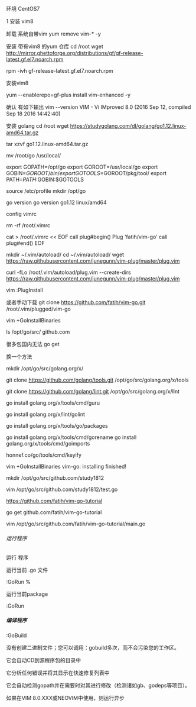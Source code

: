 环境
CentOS7 

1 安装 vim8

卸载 系统自带vim
yum remove vim-* -y

安装 带有vim8 的yum 仓库
cd /root
wget http://mirror.ghettoforge.org/distributions/gf/gf-release-latest.gf.el7.noarch.rpm

rpm -ivh gf-release-latest.gf.el7.noarch.rpm


安装vim8

yum --enablerepo=gf-plus install vim-enhanced   -y


确认 有如下输出
vim --version
VIM - Vi IMproved 8.0 (2016 Sep 12, compiled Sep 18 2016 14:42:40)


安装 golang
cd /root
wget https://studygolang.com/dl/golang/go1.12.linux-amd64.tar.gz

tar xzvf go1.12.linux-amd64.tar.gz

mv   /root/go        /usr/local/


export GOPATH=/opt/go
export GOROOT=/usr/local/go
export GOBIN=$GOROOT/bin/
export GOTOOLS=$GOROOT/pkg/tool/
export PATH=$PATH:$GOBIN:$GOTOOLS


source  /etc/profile
mkdir /opt/go 


go version
go version go1.12 linux/amd64


config  vimrc

rm -rf /root/.vimrc

cat > /root/.vimrc << EOF
call plug#begin()
Plug 'fatih/vim-go'
call plug#end()
EOF


mkdir ~/.vim/autoload/
cd ~/.vim/autoload/
wget https://raw.githubusercontent.com/junegunn/vim-plug/master/plug.vim



curl -fLo /root/.vim/autoload/plug.vim --create-dirs https://raw.githubusercontent.com/junegunn/vim-plug/master/plug.vim


vim
:PlugInstall


或者手动下载
git clone https://github.com/fatih/vim-go.git  /root/.vim/plugged/vim-go


vim  +GoInstallBinaries

ls  /opt/go/src/
github.com


很多包国内无法 go  get 


换一个方法


mkdir /opt/go/src/golang.org/x/


git clone https://github.com/golang/tools.git         /opt/go/src/golang.org/x/tools


git clone https://github.com/golang/lint.git          /opt/go/src/golang.org/x/lint




go install golang.org/x/tools/cmd/guru

go install golang.org/x/lint/golint

go install golang.org/x/tools/go/packages

go install golang.org/x/tools/cmd/gorename
go install golang.org/x/tools/cmd/goimports


honnef.co/go/tools/cmd/keyify






vim  +GoInstallBinaries
vim-go: installing finished!

mkdir  /opt/go/src/github.com/study1812


vim /opt/go/src/github.com/study1812/test.go




https://github.com/fatih/vim-go-tutorial

go get github.com/fatih/vim-go-tutorial

vim /opt/go/src/github.com/fatih/vim-go-tutorial/main.go


######  运行程序

运行 程序

运行当前 .go 文件

:GoRun %

运行当前package 

:GoRun

##### 编译程序

:GoBuild

没有创建二进制文件；您可以调用：gobuild多次，而不会污染您的工作区。

它会自动CD到源程序包的目录中

它分析任何错误并将其显示在快速修复列表中

它会自动检测gopath并在需要时对其进行修改（检测诸如gb、godeps等项目）。

如果在VIM 8.0.XXX或NEOVIM中使用，则运行异步


















































































































